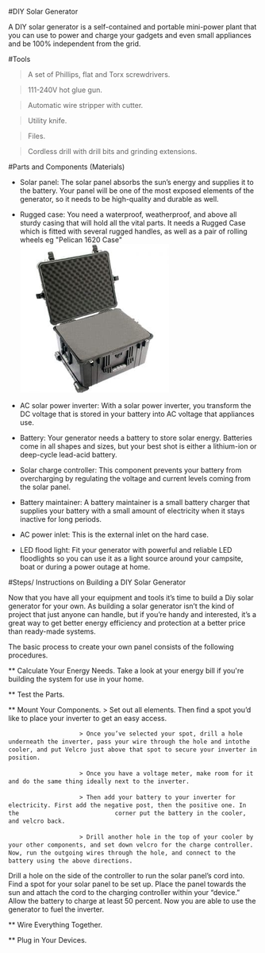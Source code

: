 #DIY Solar Generator

A DIY solar generator is a self-contained and portable mini-power plant that you can use to power and charge your gadgets and even small appliances and be 100% independent from the grid.


#Tools

> A set of Phillips, flat and Torx screwdrivers.

> 111-240V hot glue gun.

> Automatic wire stripper with cutter.

> Utility knife.

> Files.

> Cordless drill with drill bits and grinding extensions.




#Parts and Components (Materials)

* Solar panel: The solar panel absorbs the sun’s energy and supplies it to the battery. Your panel will be one of the most exposed elements of the generator, so it needs to be high-quality and durable as well.

* Rugged case: You need a waterproof, weatherproof, and above all sturdy casing that will hold all the vital parts.
It needs a Rugged Case which is fitted with several rugged handles, as well as a pair of rolling wheels eg "Pelican 1620 Case"
![](/DIY/CASE.jpg)

* AC solar power inverter: With a solar power inverter, you transform the DC voltage that is stored in your battery into AC voltage that appliances use.

* Battery: Your generator needs a battery to store solar energy. Batteries come in all shapes and sizes, but your best shot is either a lithium-ion or deep-cycle lead-acid battery.

* Solar charge controller: This component prevents your battery from overcharging by regulating the voltage and current levels coming from the solar panel.

* Battery maintainer: A battery maintainer is a small battery charger that supplies your battery with a small amount of electricity when it stays inactive for long periods.

* AC power inlet: This is the external inlet on the hard case.

* LED flood light: Fit your generator with powerful and reliable LED floodlights so you can use it as a light source around your campsite, boat or during a power outage at home.



#Steps/ Instructions on Building a DIY Solar Generator

Now that you have all your equipment and tools it’s time to build a Diy solar generator for your own. As building a solar generator isn’t the kind of project that just anyone can handle, but if you’re handy and interested, it’s a great way to get better energy efficiency and protection at a better price than ready-made systems.

The basic process to create your own panel consists of the following procedures.

** Calculate Your Energy Needs. Take a look at your energy bill if you're building the system for use in your home.

** Test the Parts.

** Mount Your Components. 
                        > Set out all elements. Then find a spot you’d like to place your inverter to get an easy access. 
                         
                        > Once you’ve selected your spot, drill a hole underneath the inverter, pass your wire through the hole and intothe                           cooler, and put Velcro just above that spot to secure your inverter in position.
                         
                        > Once you have a voltage meter, make room for it and do the same thing ideally next to the inverter. 
                        
                        > Then add your battery to your inverter for electricity. First add the negative post, then the positive one. In the                           corner put the battery in the cooler, and velcro back.
                        
                        > Drill another hole in the top of your cooler by your other components, and set down velcro for the charge controller. Now, run the outgoing wires through the hole, and connect to the battery using the above directions.
Drill a hole on the side of the controller to run the solar panel’s cord into.
Find a spot for your solar panel to be set up. Place the panel towards the sun and attach the cord to the charging controller within your “device.” Allow the battery to charge at least 50 percent. Now you are able to use the generator to fuel the inverter.

** Wire Everything Together.

** Plug in Your Devices.





